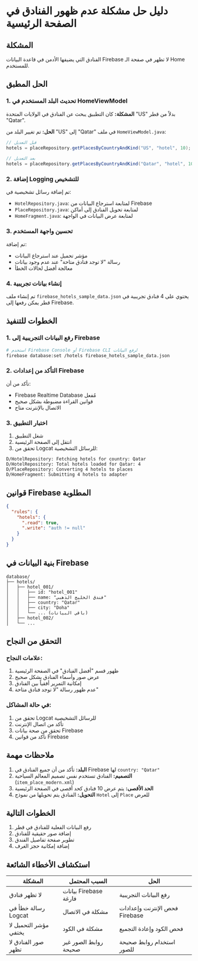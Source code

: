 # دليل حل مشكلة عدم ظهور الفنادق في الصفحة الرئيسية

## المشكلة
الفنادق التي يضيفها الأدمن في قاعدة البيانات Firebase لا تظهر في صفحة الـ Home للمستخدم.

## الحل المطبق

### 1. تحديث البلد المستخدم في HomeViewModel
**المشكلة:** كان التطبيق يبحث عن الفنادق في الولايات المتحدة "US" بدلاً من قطر "Qatar".

**الحل:** تم تغيير البلد من "US" إلى "Qatar" في ملف `HomeViewModel.java`:

```java
// قبل التعديل
hotels = placeRepository.getPlacesByCountryAndKind("US", "hotel", 10);

// بعد التعديل  
hotels = placeRepository.getPlacesByCountryAndKind("Qatar", "hotel", 10);
```

### 2. إضافة Logging للتشخيص
تم إضافة رسائل تشخيصية في:

- `HotelRepository.java`: لمتابعة استرجاع البيانات من Firebase
- `PlaceRepository.java`: لمتابعة تحويل الفنادق إلى أماكن
- `HomeFragment.java`: لمتابعة عرض البيانات في الواجهة

### 3. تحسين واجهة المستخدم
تم إضافة:
- مؤشر تحميل عند استرجاع البيانات
- رسالة "لا توجد فنادق متاحة" عند عدم وجود بيانات
- معالجة أفضل لحالات الخطأ

### 4. إنشاء بيانات تجريبية
تم إنشاء ملف `firebase_hotels_sample_data.json` يحتوي على 4 فنادق تجريبية في قطر يمكن رفعها إلى Firebase.

## الخطوات للتنفيذ

### 1. رفع البيانات التجريبية إلى Firebase
```bash
# استخدم Firebase Console أو Firebase CLI لرفع البيانات
firebase database:set /hotels firebase_hotels_sample_data.json
```

### 2. التأكد من إعدادات Firebase
تأكد من أن:
- Firebase Realtime Database مُفعل
- قوانين القراءة مضبوطة بشكل صحيح
- الاتصال بالإنترنت متاح

### 3. اختبار التطبيق
1. شغل التطبيق
2. انتقل إلى الصفحة الرئيسية
3. تحقق من Logcat للرسائل التشخيصية:
```
D/HotelRepository: Fetching hotels for country: Qatar
D/HotelRepository: Total hotels loaded for Qatar: 4
D/PlaceRepository: Converting 4 hotels to places
D/HomeFragment: Submitting 4 hotels to adapter
```

## قوانين Firebase المطلوبة

```json
{
  "rules": {
    "hotels": {
      ".read": true,
      ".write": "auth != null"
    }
  }
}
```

## بنية البيانات في Firebase

```
database/
├── hotels/
│   ├── hotel_001/
│   │   ├── id: "hotel_001"
│   │   ├── name: "فندق الخليج الذهبي"
│   │   ├── country: "Qatar"
│   │   ├── city: "Doha"
│   │   └── ... (باقي البيانات)
│   ├── hotel_002/
│   └── ...
```

## التحقق من النجاح

### علامات النجاح:
1. ظهور قسم "أفضل الفنادق" في الصفحة الرئيسية
2. عرض صور وأسماء الفنادق بشكل صحيح
3. إمكانية التمرير أفقياً بين الفنادق
4. عدم ظهور رسالة "لا توجد فنادق متاحة"

### في حالة المشاكل:
1. تحقق من Logcat للرسائل التشخيصية
2. تأكد من اتصال الإنترنت
3. تحقق من صحة بيانات Firebase
4. تأكد من قوانين Firebase

## ملاحظات مهمة

1. **البلد:** تأكد من أن جميع الفنادق في Firebase لها `country: "Qatar"`
2. **التصميم:** الفنادق تستخدم نفس تصميم المعالم السياحية (`item_place_modern.xml`)
3. **الحد الأقصى:** يتم عرض 10 فنادق كحد أقصى في الصفحة الرئيسية
4. **التحويل:** الفنادق يتم تحويلها من نموذج `Hotel` إلى `Place` للعرض

## الخطوات التالية

1. رفع البيانات الفعلية للفنادق في قطر
2. إضافة صور حقيقية للفنادق
3. تطوير صفحة تفاصيل الفندق
4. إضافة إمكانية حجز الغرف

## استكشاف الأخطاء الشائعة

| المشكلة | السبب المحتمل | الحل |
|---------|---------------|------|
| لا تظهر فنادق | بيانات Firebase فارغة | رفع البيانات التجريبية |
| رسالة خطأ في Logcat | مشكلة في الاتصال | فحص الإنترنت وإعدادات Firebase |
| مؤشر التحميل لا يختفي | مشكلة في الكود | فحص الكود وإعادة التجميع |
| صور الفنادق لا تظهر | روابط الصور غير صحيحة | استخدام روابط صحيحة للصور |
